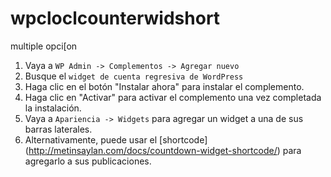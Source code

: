 # wpcloclcounterwidshort
multiple opci[on
1. Vaya a `WP Admin -> Complementos -> Agregar nuevo`
1. Busque el `widget de cuenta regresiva de WordPress`
1. Haga clic en el botón "Instalar ahora" para instalar el complemento.
1. Haga clic en "Activar" para activar el complemento una vez completada la instalación.
1. Vaya a `Apariencia -> Widgets` para agregar un widget a una de sus barras laterales.
1. Alternativamente, puede usar el [shortcode] (http://metinsaylan.com/docs/countdown-widget-shortcode/) para agregarlo a sus publicaciones.
